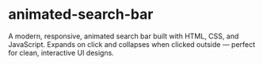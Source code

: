 # animated-search-bar
A modern, responsive, animated search bar built with HTML, CSS, and JavaScript. Expands on click and collapses when clicked outside — perfect for clean, interactive UI designs.
